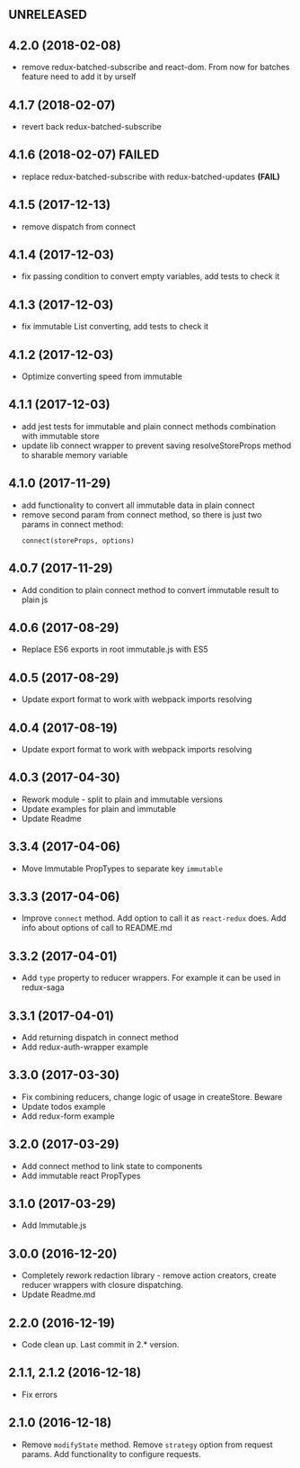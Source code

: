 ## UNRELEASED

## 4.2.0 (2018-02-08)

  * remove redux-batched-subscribe and react-dom. From now for batches feature need to add it by urself

## 4.1.7 (2018-02-07)

  * revert back redux-batched-subscribe

## 4.1.6 (2018-02-07) FAILED

  * replace redux-batched-subscribe with redux-batched-updates **(FAIL)**

## 4.1.5 (2017-12-13)

  * remove dispatch from connect 

## 4.1.4 (2017-12-03)

  * fix passing condition to convert empty variables, add tests to check it

## 4.1.3 (2017-12-03)

  * fix immutable List converting, add tests to check it

## 4.1.2 (2017-12-03)

  * Optimize converting speed from immutable

## 4.1.1 (2017-12-03)

  * add jest tests for immutable and plain connect methods combination with immutable store 
  * update lib connect wrapper to prevent saving resolveStoreProps method to sharable memory variable  

## 4.1.0 (2017-11-29)

  * add functionality to convert all immutable data in plain connect
  * remove second param from connect method, so there is just two params in connect method:
    ```
    connect(storeProps, options)
    ```

## 4.0.7 (2017-11-29)

  * Add condition to plain connect method to convert immutable result to plain js 

## 4.0.6 (2017-08-29)

  * Replace ES6 exports in root immutable.js with ES5

## 4.0.5 (2017-08-29)

  * Update export format to work with webpack imports resolving

## 4.0.4 (2017-08-19)

  * Update export format to work with webpack imports resolving

## 4.0.3 (2017-04-30)

  * Rework module - split to plain and immutable versions
  * Update examples for plain and immutable
  * Update Readme

## 3.3.4 (2017-04-06)

  * Move Immutable PropTypes to separate key `immutable`

## 3.3.3 (2017-04-06)

  * Improve `connect` method. Add option to call it as `react-redux` does. Add info about options of call to README.md

## 3.3.2 (2017-04-01)

  * Add `type` property to reducer wrappers. For example it can be used in redux-saga

## 3.3.1 (2017-04-01)

  * Add returning dispatch in connect method
  * Add redux-auth-wrapper example

## 3.3.0 (2017-03-30)

  * Fix combining reducers, change logic of usage in createStore. Beware
  * Update todos example
  * Add redux-form example

## 3.2.0 (2017-03-29)

  * Add connect method to link state to components
  * Add immutable react PropTypes

## 3.1.0 (2017-03-29)

  * Add Immutable.js

## 3.0.0 (2016-12-20)

  * Completely rework redaction library - remove action creators, create reducer wrappers with closure dispatching.
  * Update Readme.md

## 2.2.0 (2016-12-19)

  * Code clean up. Last commit in 2.* version.

## 2.1.1, 2.1.2 (2016-12-18)

  * Fix errors

## 2.1.0 (2016-12-18)

  * Remove `modifyState` method. Remove `strategy` option from request params. Add functionality to configure requests.
